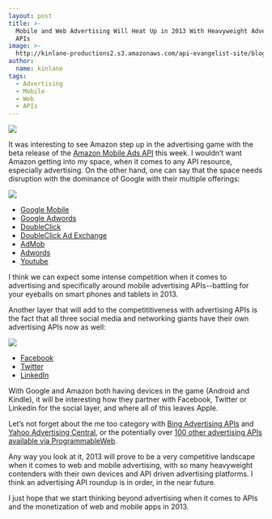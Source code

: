 ```yaml
---
layout: post
title: >-
  Mobile and Web Advertising Will Heat Up in 2013 With Heavyweight Advertising
  APIs
image: >-
  http://kinlane-productions2.s3.amazonaws.com/api-evangelist-site/blog/amazon-mobile-app-distribution-logo.png
author:
  name: kinlane
tags:
  - Advertising
  - Mobile
  - Web
  - APIs
---
```

[![](https://s3.amazonaws.com/kinlane-productions2/amazon/amazon-mobile-app-distribution-logo.png)](https://developer.amazon.com/sdk/mobileads.html "Amazon Mobile Ads API")

It was interesting to see Amazon step up in the advertising game with the beta release of the [Amazon Mobile Ads API](https://developer.amazon.com/sdk/mobileads.html "Amazon Mobile Ads API") this week. I wouldn’t want Amazon getting into my space, when it comes to any API resource, especially advertising. On the other hand, one can say that the space needs disruption with the dominance of Google with their multiple offerings:

[![](https://s3.amazonaws.com/kinlane-productions2/amazon/amazon-mobile-app-distribution-dollar-sign-cloud.png)](https://developer.amazon.com/sdk/mobileads.html "Amazon Mobile Ads API")

*   [Google Mobile](http://www.google.com/ads/mobile/)
*   [Google Adwords](https://developers.google.com/advertise/adwords)
*   [DoubleClick](https://developers.google.com/advertise/dfa)
*   [DoubleClick Ad Exchange](https://developers.google.com/advertise/adexchange)
*   [AdMob](http://www.google.com/ads/admob/)
*   [Adwords](https://developers.google.com/adwords/api/)
*   [Youtube](https://developers.google.com/youtube/creating_monetizable_applications)

I think we can expect some intense competition when it comes to advertising and specifically around mobile advertising APIs--battling for your eyeballs on smart phones and tablets in 2013.

Another layer that will add to the competititiveness with advertising APIs is the fact that all three social media and networking giants have their own advertising APIs now as well:

[![](https://s3.amazonaws.com/kinlane-productions2/amazon/amazon-mobile-app-distribution-people-devices.png)](https://developer.amazon.com/sdk/mobileads.html "Amazon Mobile Ads API")

*   [Facebook](http://developers.facebook.com/docs/reference/ads-api/)
*   [Twitter](https://dev.twitter.com/programs/ads-api)
*   [LinkedIn](http://developer.linkedin.com/blog/linkedin-ads-unveils-new-api-program)

With Google and Amazon both having devices in the game (Android and Kindle), it will be interesting how they partner with Facebook, Twitter or Linkedin for the social layer, and where all of this leaves Apple.

Let’s not forget about the me too category with [Bing Advertising APIs](http://advertise.bingads.microsoft.com/en-us/search-advertising/bingads-api) and [Yahoo Advertising Central](http://advertisingcentral.yahoo.com/api/overview), or the potentially over [100 other advertising APIs available via ProgrammableWeb](http://blog.programmableweb.com/2012/02/21/112-advertising-apis-google-adsense-google-adwords-and-feedburner/).

Any way you look at it, 2013 will prove to be a very competitive landscape when it comes to web and mobile advertising, with so many heavyweight contenders with their own devices and API driven advertising platforms. I think an advertising API roundup is in order, in the near future.

I just hope that we start thinking beyond advertising when it comes to APIs and the monetization of web and mobile apps in 2013.